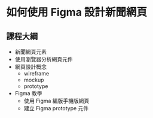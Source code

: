 # 如何使用 Figma 設計新聞網頁
## 課程大綱
- 新聞網頁元素
- 使用瀏覽器分析網頁元件
- 網頁設計概念
  - wireframe
  - mockup
  - prototype
- Figma 教學
  - 使用 Figma 編版手機版網頁
  - 建立 Figma prototype 元件
